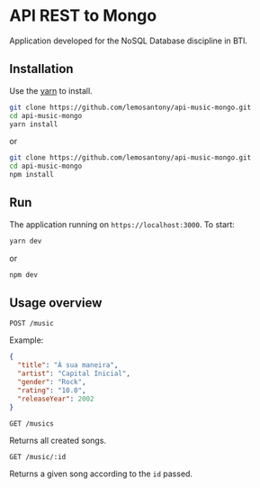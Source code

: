 # API REST to Mongo

Application developed for the NoSQL Database discipline in BTI.

## Installation

Use the [yarn](https://yarnpkg.com/) to install.

```bash
git clone https://github.com/lemosantony/api-music-mongo.git
cd api-music-mongo
yarn install
```

or

```bash
git clone https://github.com/lemosantony/api-music-mongo.git
cd api-music-mongo
npm install
```

## Run

The application running on `https://localhost:3000`.
To start:

```bash
yarn dev
```

or

```bash
npm dev
```

## Usage overview

`POST /music`

Example:

```json
{
  "title": "À sua maneira",
  "artist": "Capital Inicial",
  "gender": "Rock",
  "rating": "10.0",
  "releaseYear": 2002
}
```

`GET /musics`

Returns all created songs.

`GET /music/:id`

Returns a given song according to the `id` passed.
